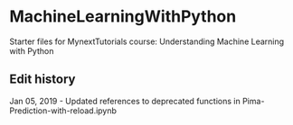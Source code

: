 # MachineLearningWithPython
Starter files for MynextTutorials course: Understanding Machine Learning with Python


## Edit history
Jan 05, 2019 - Updated references to deprecated functions in Pima-Prediction-with-reload.ipynb
